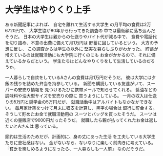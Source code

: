 # 大学生はやりくり上手

ある新聞記事によれば、
自宅を離れて生活する大学生
の月平均の食費は2万6720円で、
大学生協が80年から行ってきた調査の
中では最低額に落ち込んだそうだ。
日本の大学生は親からの仕送りやバイト代が減る中で、
食費や電話代を切り詰め、不意の出費に備えて月1万円は
貯蓄に回しているという。
大方の予想に反し、
この調査からは学生の以外に
堅実な暮らしぶりがわかった。
貯蓄が増えているのは就職活動にも大学院に行くのにも
お金がかかるので、それに備えているからだという。
学生たちはどんなやりくりをして生活しているのだろうか。

一人暮らしで自炊をしているAさんの食費は月1万円だそうだ。
彼は大学には夕飯の残りを詰めた弁当を持参している。
新聞を購読している友達がいて、スーパーの安売り情報を
見つけるたびに携帯メールで知らせてくれる。
醤油などの調味料や油大型サイズを安売りの際に
買うようにしている。
一月の収入は仕送りの5万円と奨学金の5万円だが、
就職活動中はアルバイトもなかなかできない。
毎月家計簿をつけて月末に収支を計算し、黒字の場合は
銀行に貯金する。そうして貯めたお金で就職活動用の
スーツとバッグを買ったそうだ。
スーツは近くの量販店で9000円だったそうだ。
就職したら親が払ってくれたお金は返したいとAさんは
思っている。

節約は生活のためだが、計画的に、身の丈にあった生活
を工夫している大学生たちに悲壮感はない。
金がないなら、ないなりに楽しく前向きに考えている。
「貧乏を楽しめるようになったら、一人暮らしも一人前」
なのだそうだ。
